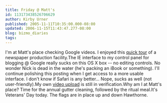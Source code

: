 ```yaml
---
title: Friday @ Matt's
id: 113173438526706629
author: Kirby Urner
published: 2005-11-11T10:35:00.000-08:00
updated: 2006-11-15T11:43:47.277-08:00
blog: bizmo_diaries
tags: 
---
```


I'm at Matt's place checking Google videos. I enjoyed this [quick tour](http://video.google.com/videoplay?docid=-7154354738162008571) of a newspaper production facility.The IE interface to my control panel for blogging @ Google really sucks on this OS X box -- no editing controls. No wonder Nick is dead in the water (he's packing an iBook or something). I'll continue polishing this posting when I get access to a more usable interface. I don't know if Safari is any better... Nope, sucks as well (not user-friendly).My own [video upload](http://worldgame.blogspot.com/2005/11/google-gets-video.html) is still in verification.Why am I at Matt's place?  Time for the annual gutter cleaning, followed by the ritual meal.It's Veterans' Day today.  The flags are in place up and down Hawthorne.